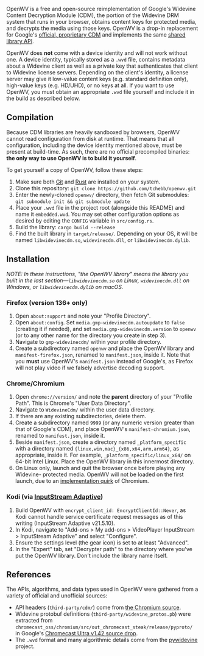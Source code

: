 OpenWV is a free and open-source reimplementation of Google's Widevine Content
Decryption Module (CDM), the portion of the Widevine DRM system that runs in
your browser, obtains content keys for protected media, and decrypts the media
using those keys. OpenWV is a drop-in replacement for Google's [official,
proprietary CDM][official-cdm] and implements the same [shared library
API][chromium-cdm-api].

OpenWV does **not** come with a device identity and will not work without one.
A device identity, typically stored as a `.wvd` file, contains metadata about a
Widevine client as well as a private key that authenticates that client to
Widevine license servers. Depending on the client's identity, a license server
may give it low-value content keys (e.g. standard definition only), high-value
keys (e.g. HD/UHD), or no keys at all. If you want to use OpenWV, you must
obtain an appropriate `.wvd` file yourself and include it in the build as
described below.

[official-cdm]: https://hg-edge.mozilla.org/mozilla-central/file/tip/toolkit/content/gmp-sources/widevinecdm.json

## Compilation

Because CDM libraries are heavily sandboxed by browsers, OpenWV cannot read
configuration from disk at runtime. That means that all configuration,
including the device identity mentioned above, must be present at build-time.
As such, there are no official precompiled binaries: **the only way to use
OpenWV is to build it yourself**.

To get yourself a copy of OpenWV, follow these steps:

1. Make sure both [Git][git] and [Rust][rust] are installed on your system.
2. Clone this repository: `git clone https://github.com/tchebb/openwv.git`
3. Enter the newly-cloned `openwv/` directory, then fetch Git submodules:
   `git submodule init && git submodule update`
4. Place your `.wvd` file in the project root (alongside this README) and name
   it `embedded.wvd`. You may set other configuration options as desired by
   editing the `CONFIG` variable in `src/config.rs`.
5. Build the library: `cargo build --release`
6. Find the built library in `target/release/`. Depending on your OS, it will
   be named `libwidevinecdm.so`, `widevinecdm.dll`, or `libwidevinecdm.dylib`.

[git]: https://git-scm.com/downloads
[rust]: https://rustup.rs/

## Installation

*NOTE: In these instructions, "the OpenWV library" means the library you built
in the last section—`libwidevinecdm.so` on Linux, `widevinecdm.dll` on Windows,
or `libwidevinecdm.dylib` on macOS.*

### Firefox (version 136+ only)
1. Open `about:support` and note your "Profile Directory".
2. Open `about:config`. Set `media.gmp-widevinecdm.autoupdate` to `false`
   (creating it if needed), and set `media.gmp-widevinecdm.version` to `openwv`
   (or to any other name for the directory you create in step 3).
3. Navigate to `gmp-widevinecdm/` within your profile directory.
4. Create a subdirectory named `openwv` and place the OpenWV library and
   `manifest-firefox.json`, renamed to `manifest.json`, inside it. Note that
   you **must** use OpenWV's `manifest.json` instead of Google's, as Firefox
   will not play video if we falsely advertise decoding support.

### Chrome/Chromium
1. Open `chrome://version/` and note the **parent** directory of your "Profile
   Path". This is Chrome's "User Data Directory".
2. Navigate to `WidevineCdm/` within the user data directory.
3. If there are any existing subdirectories, delete them.
4. Create a subdirectory named `9999` (or any numeric version greater than that
   of Google's CDM), and place OpenWV's `manifest-chromium.json`, renamed to
   `manifest.json`, inside it.
5. Beside `manifest.json`, create a directory named `_platform_specific` with
   a directory named `{linux,win,mac}_{x86,x64,arm,arm64}`, as appropriate,
   inside it. For example, `_platform_specific/linux_x64/` on 64-bit Intel
   Linux. Place the OpenWV library in this innermost directory.
6. On Linux only, launch and quit the browser once before playing any Widevine-
   protected media. OpenWV will not be loaded on the first launch, due to an
   [implementation quirk][chromium-hint] of Chromium.

### Kodi (via [InputStream Adaptive](https://github.com/xbmc/inputstream.adaptive))
1. Build OpenWV with `encrypt_client_id: EncryptClientId::Never`, as Kodi
   cannot handle service certificate request messages as of this writing
   (InputStream Adaptive v21.5.10).
2. In Kodi, navigate to "Add-ons > My add-ons > VideoPlayer InputStream >
   InputStream Adaptive" and select "Configure".
3. Ensure the settings level (the gear icon) is set to at least "Advanced".
4. In the "Expert" tab, set "Decrypter path" to the directory where you've put
   the OpenWV library. Don't include the library name itself.

[chromium-hint]: https://source.chromium.org/chromium/chromium/src/+/main:chrome/common/media/cdm_registration.cc;l=163-187;drc=e1e92741ef5eac000a66a712ae1af2c44781bc40

## References

The APIs, algorithms, and data types used in OpenWV were gathered from a variety of official and
unofficial sources:

- API headers (`third-party/cdm/`) come from [the Chromium source][chromium-cdm-api].
- Widevine protobuf definitions (`third-party/widevine_protos.pb`) were extracted from
  `chromecast_oss/chromium/src/out_chromecast_steak/release/pyproto/` in Google's
  [Chromecast Ultra v1.42 source drop][steak-1.42-oss].
- The `.wvd` format and many algorithmic details come from the [pywidevine][pywidevine] project.

[chromium-cdm-api]: https://chromium.googlesource.com/chromium/cdm/
[pywidevine]: https://github.com/devine-dl/pywidevine/
[steak-1.42-oss]: https://drive.google.com/file/d/153TuZqh9FTBKRabGx686tbJefeqM2sJf/view?usp=drive_link
